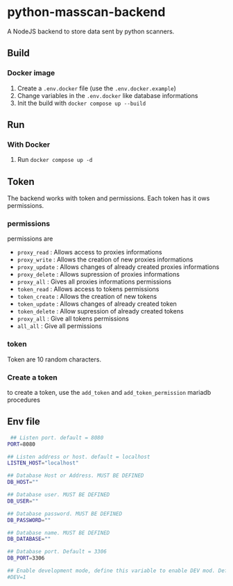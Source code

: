 # python-masscan-backend

A NodeJS backend to store data sent by python scanners.

## Build

### Docker image

1. Create a `.env.docker` file (use the `.env.docker.example`)
2. Change variables in the `.env.docker` like database informations
3. Init the build with `docker compose up --build`

## Run

### With Docker

1. Run `docker compose up -d`

## Token

The backend works with token and permissions.
Each token has it ows permissions.

### permissions

permissions are

- `proxy_read` : Allows access to proxies informations
- `proxy_write` : Allows the creation of new proxies informations
- `proxy_update` : Allows changes of already created proxies informations
- `proxy_delete` : Allows supression of proxies informations
- `proxy_all` : Gives all proxies informations permissions
- `token_read` : Allows access to tokens permissions
- `token_create` : Allows the creation of new tokens
- `token_update` : Allows changes of already created token
- `token_delete` : Allow supression of already created tokens
- `proxy_all` : Give all tokens permissions
- `all_all` : Give all permissions

### token

Token are 10 random characters.

### Create a token

to create a token, use the `add_token` and `add_token_permission` mariadb procedures

## Env file

```bash
 ## Listen port. default = 8080
PORT=8080

## Listen address or host. default = localhost
LISTEN_HOST="localhost"

## Database Host or Address. MUST BE DEFINED
DB_HOST=""

## Database user. MUST BE DEFINED
DB_USER=""

## Database password. MUST BE DEFINED
DB_PASSWORD=""

## Database name. MUST BE DEFINED
DB_DATABASE=""

## Database port. Default = 3306
DB_PORT=3306

## Enable development mode, define this variable to enable DEV mod. Default is disabled
#DEV=1
```
